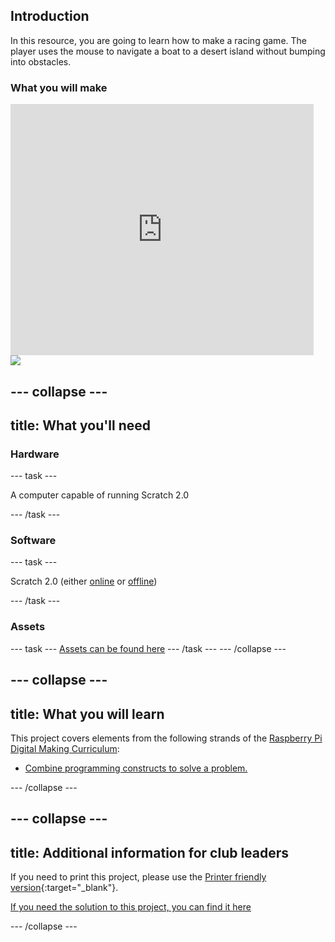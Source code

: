 ## Introduction

In this resource, you are going to learn how to make a racing game. The player uses the mouse to navigate a boat to a desert island without bumping into obstacles.

### What you will make

<div class="scratch-preview">
  <iframe allowtransparency="true" width="485" height="402" src="https://scratch.mit.edu/projects/embed/63957956/?autostart=false" frameborder="0"></iframe>
  <img src="images/boat-final.png">
</div>

--- collapse ---
---
title: What you'll need
---

### Hardware

--- task ---

A computer capable of running Scratch 2.0

--- /task ---

### Software

--- task ---

Scratch 2.0 (either [online](https://scratch.mit.edu/projects/editor/) or [offline](https://scratch.mit.edu/scratch2download/))

--- /task ---

### Assets

--- task ---
[Assets can be found here](http://rpf.io/boat-race-resources)
--- /task ---
--- /collapse ---

--- collapse ---
---
title: What you will learn
---

This project covers elements from the following strands of the [Raspberry Pi Digital Making Curriculum](http://rpf.io/curriculum):

+ [Combine programming constructs to solve a problem.](https://www.raspberrypi.org/curriculum/programming/builder)

--- /collapse ---

--- collapse ---
---
title: Additional information for club leaders
---
If you need to print this project, please use the [Printer friendly version](https://projects.raspberrypi.org/en/projects/boat-race/print){:target="_blank"}.

[If you need the solution to this project, you can find it here](http://rpf.io/boat-race-solutions)

--- /collapse ---


